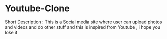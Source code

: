 # Youtube-Clone
Short Description :  This is a Social media site where user can upload photos and videos and do other stuff and this is inspired from Youtube  , i hope you loke it 
